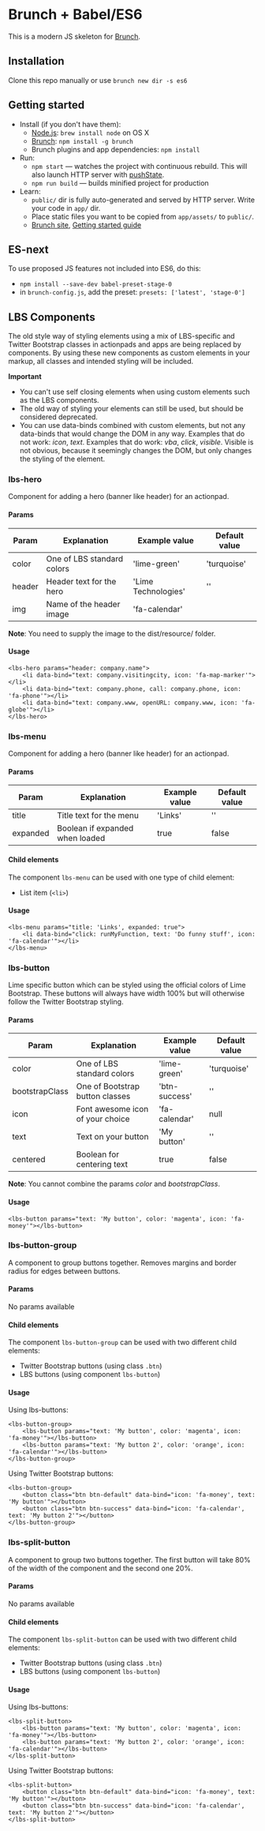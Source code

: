 # Brunch + Babel/ES6

This is a modern JS skeleton for [Brunch](http://brunch.io).

## Installation

Clone this repo manually or use `brunch new dir -s es6`

## Getting started

* Install (if you don't have them):
    * [Node.js](http://nodejs.org): `brew install node` on OS X
    * [Brunch](http://brunch.io): `npm install -g brunch`
    * Brunch plugins and app dependencies: `npm install`
* Run:
    * `npm start` — watches the project with continuous rebuild. This will also launch HTTP server with [pushState](https://developer.mozilla.org/en-US/docs/Web/Guide/API/DOM/Manipulating_the_browser_history).
    * `npm run build` — builds minified project for production
* Learn:
    * `public/` dir is fully auto-generated and served by HTTP server.  Write your code in `app/` dir.
    * Place static files you want to be copied from `app/assets/` to `public/`.
    * [Brunch site](http://brunch.io), [Getting started guide](https://github.com/brunch/brunch-guide#readme)

## ES-next

To use proposed JS features not included into ES6, do this:

* `npm install --save-dev babel-preset-stage-0`
* in `brunch-config.js`, add the preset: `presets: ['latest', 'stage-0']`

## LBS Components

The old style way of styling elements using a mix of LBS-specific and Twitter Bootstrap classes in actionpads and apps are being replaced by components. By using these new components as custom elements in your markup, all classes and intended styling will be included.

__Important__
* You can't use self closing elements when using custom elements such as the LBS components.
* The old way of styling your elements can still be used, but should be considered deprecated.
* You can use data-binds combined with custom elements, but not any data-binds that would change the DOM in any way. Examples that do not work: _icon_, _text_. Examples that do work: _vba_, _click_, _visible_. Visible is not obvious, because it seemingly changes the DOM, but only changes the styling of the element.

### lbs-hero
Component for adding a hero (banner like header) for an actionpad.
#### Params
Param           | Explanation                     | Example value      | Default value
--------------- | ------------------------------- |------------------- | -------------
color           | One of LBS standard colors      | 'lime-green'       | 'turquoise'
header          | Header text for the hero        | 'Lime Technologies'| ''
img             | Name of the header image        | 'fa-calendar'      |

__Note__: You need to supply the image to the dist/resource/ folder.

#### Usage
```
<lbs-hero params="header: company.name">
    <li data-bind="text: company.visitingcity, icon: 'fa-map-marker'"> </li>
    <li data-bind="text: company.phone, call: company.phone, icon: 'fa-phone'"></li>
    <li data-bind="text: company.www, openURL: company.www, icon: 'fa-globe'"></li>
</lbs-hero>
```

### lbs-menu
Component for adding a hero (banner like header) for an actionpad.
#### Params
Param           | Explanation                     | Example value      | Default value
--------------- | ------------------------------- |------------------- | -------------
title           | Title text for the menu         | 'Links'            | ''
expanded        | Boolean if expanded when loaded | true               | false

#### Child elements
The component `lbs-menu` can be used with one type of child element:
* List item (`<li>`)

#### Usage
```
<lbs-menu params="title: 'Links', expanded: true">
    <li data-bind="click: runMyFunction, text: 'Do funny stuff', icon: 'fa-calendar'"></li>
</lbs-menu>
```

### lbs-button
Lime specific button which can be styled using the official colors of Lime Bootstrap. These buttons will always have width 100% but will otherwise follow the Twitter Bootstrap styling.
#### Params
Param           | Explanation                     | Example value  | Default value
--------------- | ------------------------------- |--------------- | -------------
color           | One of LBS standard colors      | 'lime-green'   | 'turquoise'
bootstrapClass  | One of Bootstrap button classes | 'btn-success'  | ''
icon            | Font awesome icon of your choice| 'fa-calendar'  | null
text            | Text on your button             | 'My button'    | ''
centered        | Boolean for centering text      | true           | false

__Note__: You cannot combine the params _color_ and _bootstrapClass_.

#### Usage
```
<lbs-button params="text: 'My button', color: 'magenta', icon: 'fa-money'"></lbs-button>
```

### lbs-button-group
A component to group buttons together. Removes margins and border radius for edges between buttons.
#### Params
No params available

#### Child elements
The component `lbs-button-group` can be used with two different child elements:
* Twitter Bootstrap buttons (using class `.btn`)
* LBS buttons (using component `lbs-button`)

#### Usage
Using lbs-buttons:
```
<lbs-button-group>
    <lbs-button params="text: 'My button', color: 'magenta', icon: 'fa-money'"></lbs-button>
    <lbs-button params="text: 'My button 2', color: 'orange', icon: 'fa-calendar'"></lbs-button>
</lbs-button-group>
```
Using Twitter Bootstrap buttons:
```
<lbs-button-group>
    <button class="btn btn-default" data-bind="icon: 'fa-money', text: 'My button'"></button>
    <button class="btn btn-success" data-bind="icon: 'fa-calendar', text: 'My button 2'"></button>
</lbs-button-group>
```

### lbs-split-button
A component to group two buttons together. The first button will take 80% of the width of the component and the second one 20%.

#### Params
No params available

#### Child elements
The component `lbs-split-button` can be used with two different child elements:
* Twitter Bootstrap buttons (using class `.btn`)
* LBS buttons (using component `lbs-button`)

#### Usage
Using lbs-buttons:
```
<lbs-split-button>
    <lbs-button params="text: 'My button', color: 'magenta', icon: 'fa-money'"></lbs-button>
    <lbs-button params="text: 'My button 2', color: 'orange', icon: 'fa-calendar'"></lbs-button>
</lbs-split-button>
```
Using Twitter Bootstrap buttons:
```
<lbs-split-button>
    <button class="btn btn-default" data-bind="icon: 'fa-money', text: 'My button'"></button>
    <button class="btn btn-success" data-bind="icon: 'fa-calendar', text: 'My button 2'"></button>
</lbs-split-button>
```

